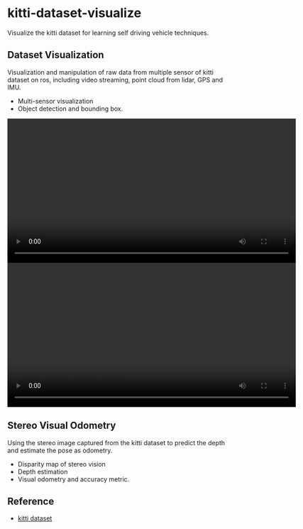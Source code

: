# kitti-dataset-visualize
Visualize the kitti dataset for learning self driving vehicle techniques.


## Dataset Visualization
Visualization and manipulation of raw data from multiple sensor of kitti dataset on ros, including video streaming, point cloud from lidar, GPS and IMU.

* Multi-sensor visualization
* Object detection and bounding box.

<div align="center">
  <video width="650" controls>
    <source src="./assets/video2.mp4" type="video/mp4">
  </video>
</div>

<div align="center">
  <video width="650" controls>
    <source src="./assets/video1.mp4" type="video/mp4">
  </video>
</div>


## Stereo Visual Odometry
Using the stereo image captured from the kitti dataset to predict the depth and estimate the pose as odometry.

* Disparity map of stereo vision
* Depth estimation
* Visual odometry and accuracy metric.

## Reference
* [kitti dataset](https://www.cvlibs.net/datasets/kitti/)
